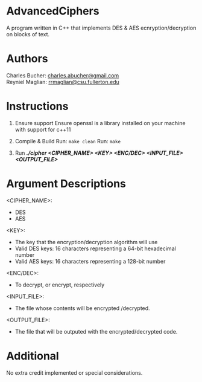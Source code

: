 # AdvancedCiphers
A program written in C++ that implements DES & AES ecnryption/decryption on blocks of text.

# Authors
Charles Bucher: charles.abucher@gmail.com <br>
Reyniel Maglian: rrmaglian@csu.fullerton.edu

# Instructions

1. Ensure support
Ensure openssl is a library installed on your machine with support for c++11

2. Compile & Build
Run: `make clean`
Run: `make`

3. Run
***./cipher <CIPHER_NAME> \<KEY> <ENC/DEC> <INPUT_FILE> <OUTPUT_FILE>***

# Argument Descriptions

<CIPHER_NAME>:
- DES
- AES

\<KEY>:
- The key that the encryption/decryption algorithm will use
- Valid DES keys: 16 characters representing a 64-bit hexadecimal number
- Valid AES keys: 16 characters representing a 128-bit number

<ENC/DEC>:
- To decrypt, or encrypt, respectively

<INPUT_FILE>:
- The file whose contents will be encrypted /decrypted.

<OUTPUT_FILE>:
- The file that will be outputed with the encrypted/decrypted code.

# Additional

No extra credit implemented or special considerations.
